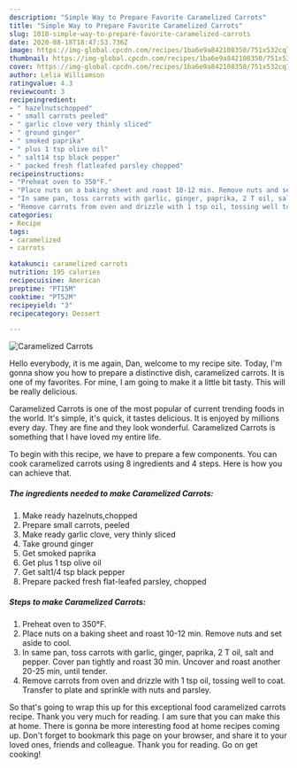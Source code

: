 ```yaml
---
description: "Simple Way to Prepare Favorite Caramelized Carrots"
title: "Simple Way to Prepare Favorite Caramelized Carrots"
slug: 1018-simple-way-to-prepare-favorite-caramelized-carrots
date: 2020-08-18T18:47:53.736Z
image: https://img-global.cpcdn.com/recipes/1ba6e9a842108350/751x532cq70/caramelized-carrots-recipe-main-photo.jpg
thumbnail: https://img-global.cpcdn.com/recipes/1ba6e9a842108350/751x532cq70/caramelized-carrots-recipe-main-photo.jpg
cover: https://img-global.cpcdn.com/recipes/1ba6e9a842108350/751x532cq70/caramelized-carrots-recipe-main-photo.jpg
author: Lelia Williamson
ratingvalue: 4.3
reviewcount: 3
recipeingredient:
- " hazelnutschopped"
- " small carrots peeled"
- " garlic clove very thinly sliced"
- " ground ginger"
- " smoked paprika"
- " plus 1 tsp olive oil"
- " salt14 tsp black pepper"
- " packed fresh flatleafed parsley chopped"
recipeinstructions:
- "Preheat oven to 350°F."
- "Place nuts on a baking sheet and roast 10-12 min. Remove nuts and set aside to cool."
- "In same pan, toss carrots with garlic, ginger, paprika, 2 T oil, salt and pepper. Cover pan tightly and roast 30 min. Uncover and roast another 20-25 min, until tender."
- "Remove carrots from oven and drizzle with 1 tsp oil, tossing well to coat. Transfer to plate and sprinkle with nuts and parsley."
categories:
- Recipe
tags:
- caramelized
- carrots

katakunci: caramelized carrots 
nutrition: 195 calories
recipecuisine: American
preptime: "PT15M"
cooktime: "PT52M"
recipeyield: "3"
recipecategory: Dessert

---
```



![Caramelized Carrots](https://img-global.cpcdn.com/recipes/1ba6e9a842108350/751x532cq70/caramelized-carrots-recipe-main-photo.jpg)

Hello everybody, it is me again, Dan, welcome to my recipe site. Today, I'm gonna show you how to prepare a distinctive dish, caramelized carrots. It is one of my favorites. For mine, I am going to make it a little bit tasty. This will be really delicious.



Caramelized Carrots is one of the most popular of current trending foods in the world. It's simple, it's quick, it tastes delicious. It is enjoyed by millions every day. They are fine and they look wonderful. Caramelized Carrots is something that I have loved my entire life.


To begin with this recipe, we have to prepare a few components. You can cook caramelized carrots using 8 ingredients and 4 steps. Here is how you can achieve that.

<!--inarticleads1-->

##### The ingredients needed to make Caramelized Carrots:

1. Make ready  hazelnuts,chopped
1. Prepare  small carrots, peeled
1. Make ready  garlic clove, very thinly sliced
1. Take  ground ginger
1. Get  smoked paprika
1. Get  plus 1 tsp olive oil
1. Get  salt1/4 tsp black pepper
1. Prepare  packed fresh flat-leafed parsley, chopped




<!--inarticleads2-->

##### Steps to make Caramelized Carrots:

1. Preheat oven to 350°F.
1. Place nuts on a baking sheet and roast 10-12 min. Remove nuts and set aside to cool.
1. In same pan, toss carrots with garlic, ginger, paprika, 2 T oil, salt and pepper. Cover pan tightly and roast 30 min. Uncover and roast another 20-25 min, until tender.
1. Remove carrots from oven and drizzle with 1 tsp oil, tossing well to coat. Transfer to plate and sprinkle with nuts and parsley.




So that's going to wrap this up for this exceptional food caramelized carrots recipe. Thank you very much for reading. I am sure that you can make this at home. There is gonna be more interesting food at home recipes coming up. Don't forget to bookmark this page on your browser, and share it to your loved ones, friends and colleague. Thank you for reading. Go on get cooking!
